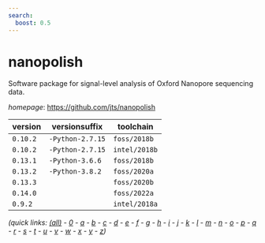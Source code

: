 ```yaml
---
search:
  boost: 0.5
---
```

# nanopolish

Software package for signal-level analysis of Oxford Nanopore sequencing data.

*homepage*: <https://github.com/jts/nanopolish>

version | versionsuffix | toolchain
--------|---------------|----------
``0.10.2`` | ``-Python-2.7.15`` | ``foss/2018b``
``0.10.2`` | ``-Python-2.7.15`` | ``intel/2018b``
``0.13.1`` | ``-Python-3.6.6`` | ``foss/2018b``
``0.13.2`` | ``-Python-3.8.2`` | ``foss/2020a``
``0.13.3`` |  | ``foss/2020b``
``0.14.0`` |  | ``foss/2022a``
``0.9.2`` |  | ``intel/2018a``


*(quick links: [(all)](../index.md) - [0](../0/index.md) - [a](../a/index.md) - [b](../b/index.md) - [c](../c/index.md) - [d](../d/index.md) - [e](../e/index.md) - [f](../f/index.md) - [g](../g/index.md) - [h](../h/index.md) - [i](../i/index.md) - [j](../j/index.md) - [k](../k/index.md) - [l](../l/index.md) - [m](../m/index.md) - [n](../n/index.md) - [o](../o/index.md) - [p](../p/index.md) - [q](../q/index.md) - [r](../r/index.md) - [s](../s/index.md) - [t](../t/index.md) - [u](../u/index.md) - [v](../v/index.md) - [w](../w/index.md) - [x](../x/index.md) - [y](../y/index.md) - [z](../z/index.md))*

